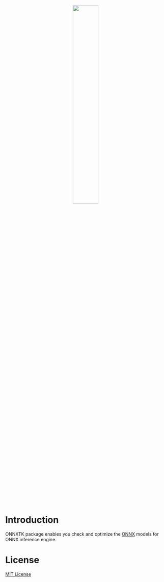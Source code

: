 
<p align="center"><img width="40%" src="../docs/ONNXMLTools_logo_main.png" /></p>


# Introduction
ONNXTK package enables you check and optimize the [ONNX](https://onnx.ai) models for ONNX inference engine.



# License
[MIT License](LICENSE)
